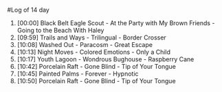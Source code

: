 #Log of 14 day

1. [00:00] Black Belt Eagle Scout - At the Party with My Brown Friends - Going to the Beach With Haley
1. [09:59] Trails and Ways - Trilingual - Border Crosser
1. [10:08] Washed Out - Paracosm - Great Escape
1. [10:13] Night Moves - Colored Emotions - Only a Child
1. [10:17] Youth Lagoon - Wondrous Bughouse - Raspberry Cane
1. [10:42] Porcelain Raft - Gone Blind - Tip of Your Tongue
1. [10:45] Painted Palms - Forever - Hypnotic
1. [10:50] Porcelain Raft - Gone Blind - Tip of Your Tongue
